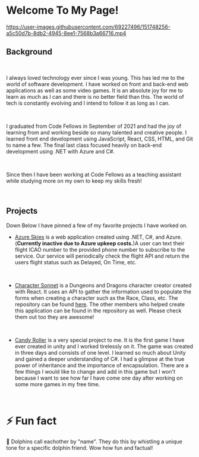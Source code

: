 # Welcome To My Page!


https://user-images.githubusercontent.com/69227496/151748256-a5c50d7b-8db2-4945-8ee1-7568b3a66716.mp4


## Background

</br>

I always loved technology ever since I was young. This has led me to the world of software development. I have worked on front and back-end web applications as well as some video games. It is an absolute joy for me to learn as much as I can and there is no better field than this. The world of tech is constantly evolving and I intend to follow it as long as I can.

</br>

I graduated from Code Fellows in September of 2021 and had the joy of learning from and working beside so many talented and creative people. I learned front end development using JavaScript, React, CSS, HTML, and Git to name a few.  The final last class focused heavily on back-end development using .NET with Azure and C#. 

</br>

Since then I have been working at Code Fellows as a teaching assistant while studying more on my own to keep my skills fresh!

</br>

## Projects

Down Below I have pinned a few of my favorite projects I have worked on. 

* [Azure Skies](https://github.com/zgameboyz/CandyRollerPlayDemo) is a web application created using .NET, C#, and Azure. (**Currently inactive due to Azure upkeep costs.**)A user can text their flight ICAO number to the provided phone number to subscribe to the service. Our service will periodically check the flight API and return the users flight status such as Delayed, On Time, etc. 

</br>

* [Character Sonnet](https://charactersonnet.quest/) is a Dungeons and Dragons character creator created with React. It uses an API to gather the information used to populate the forms when creating a character such as the Race, Class, etc. The repository can be found [here](https://github.com/Roll-Noon-A-Barbaric-Sonnet). The other members who helped create this application can be found in the repository as well. Please check them out too they are awesome!

</br>

* [Candy Roller](https://github.com/zgameboyz/CandyRollerPlayDemo) is a very special project to me. It is the first game I have ever created in unity and I worked tirelessly on it. The game was created in three days and consists of one level. I learned so much about Unity and gained a deeper understanding of C#. I had a glimpse at the true power of inheritance and the importance of encapsulation. There are a few things I would like to change and add in this game but I won't because I want to see how far I have come one day after working on some more games in my free time. 

</br>

# ⚡ Fun fact

🐬 Dolphins call eachother by "name". They do this by whistling a unique tone for a specific dolphin friend. Wow how fun and factual! 


<!--




**zgameboyz/zgameboyz** is a ✨ _special_ ✨ repository because its `README.md` (this file) appears on your GitHub profile.

Here are some ideas to get you started:


- ⚡ Fun fact: ...
-->

